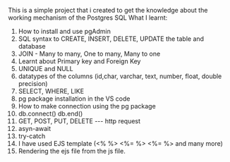 This is a simple project that i created to get the knowledge about the working mechanism of the Postgres SQL
What I learnt:
1) How to install and use pgAdmin
2) SQL syntax to CREATE, INSERT, DELETE, UPDATE the table and database
3) JOIN - Many to many, One to many, Many to one
4) Learnt about Primary key and Foreign Key
5) UNIQUE and NULL
6) datatypes of the columns (id,char, varchar, text, number, float, double precision)
7) SELECT, WHERE, LIKE
8) pg package installation in the VS code
9) How to make connection using the pg package
10) db.connect()  db.end()
11) GET, POST, PUT, DELETE --- http request
12) asyn-await
13) try-catch
14) I have used EJS template  (<% %> <%= %> <%= %> and many more)
15) Rendering the ejs file from the js file.
